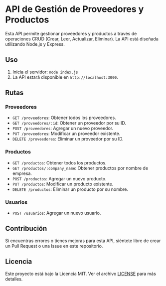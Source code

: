 # API de Gestión de Proveedores y Productos

Esta API permite gestionar proveedores y productos a través de operaciones CRUD (Crear, Leer, Actualizar, Eliminar). La API está diseñada utilizando Node.js y Express.

## Uso

1. Inicia el servidor: `node index.js`
2. La API estará disponible en `http://localhost:3000`.

## Rutas

### Proveedores

- `GET /proveedores`: Obtener todos los proveedores.
- `GET /proveedores/:id`: Obtener un proveedor por su ID.
- `POST /proveedores`: Agregar un nuevo proveedor.
- `PUT /proveedores`: Modificar un proveedor existente.
- `DELETE /proveedores`: Eliminar un proveedor por su ID.

### Productos

- `GET /productos`: Obtener todos los productos.
- `GET /productos/:company_name`: Obtener productos por nombre de empresa.
- `POST /productos`: Agregar un nuevo producto.
- `PUT /productos`: Modificar un producto existente.
- `DELETE /productos`: Eliminar un producto por su nombre.

### Usuarios

- `POST /usuarios`: Agregar un nuevo usuario.

## Contribución

Si encuentras errores o tienes mejoras para esta API, siéntete libre de crear un Pull Request o una Issue en este repositorio.

## Licencia

Este proyecto está bajo la Licencia MIT. Ver el archivo [LICENSE](LICENSE) para más detalles.